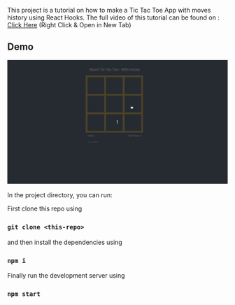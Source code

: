 This project is a tutorial on how to make a Tic Tac Toe App with moves history using React Hooks. The full video of this tutorial can be found on : <a href="https://youtu.be/QjV0M4P61JI">Click Here</a> (Right Click & Open in New Tab)

## Demo

<img src="public/react-tic-tac-toe-app.gif">

In the project directory, you can run:

First clone this repo using
### `git clone <this-repo>`

and then install the dependencies using
### `npm i`

Finally run the development server using
### `npm start`